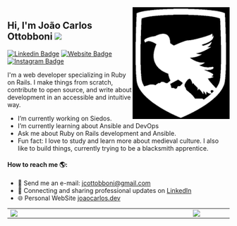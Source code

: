<img align="right" src="https://github.com/jcottobboni/jcottobboni/blob/master/logo.png" alt="jcottobboni logo" width=220px/>

## Hi, I'm João Carlos Ottobboni <img src="https://raw.githubusercontent.com/iampavangandhi/iampavangandhi/master/gifs/Hi.gif" width="30px"></h2>
[![Linkedin Badge](https://img.shields.io/badge/-LinkedIn-0e76a8?style=flat-square&logo=Linkedin&logoColor=white)](https://linkedin.com/in/jcottobboni)
[![Website Badge](https://img.shields.io/badge/Website-3b5998?style=flat-square&logo=google-chrome&logoColor=white)](https://joaocarlos.dev)
[![Instagram Badge](https://img.shields.io/badge/-Instagram-e4405f?style=flat-square&logo=Instagram&logoColor=white)](https://instagram.com/joaocarlos.dev/)

I'm a web developer specializing in Ruby on Rails. I make things from scratch, contribute to open source, and write about development in an accessible and intuitive way.

-  I’m currently working on Siedos.
-  I’m currently learning about Ansible and DevOps
-  Ask me about Ruby on Rails development and Ansible.
-  Fun fact: I love to study and learn more about medieval culture. I also like to build things, currently trying to be a blacksmith apprentice.

#### How to reach me 🌎:
- 📨 Send me an e-mail: jcottobboni@gmail.com
- 💼 Connecting and sharing professional updates on <a href="https://www.linkedin.com/in/jcottobboni/">LinkedIn</a>
- 🌐 Personal WebSite <a href="https://joaocarlos.dev">joaocarlos.dev</a>

<center>
  <table>
    <tr>
        <td><img width="400px" align="left" src="https://github-readme-stats.vercel.app/api/top-langs/?username=jcottobboni&hide=html&layout=compact&theme=default" /></td>
        <td><img width="470px" align="left" src="https://github-readme-stats.vercel.app/api?username=jcottobboni&theme=default" /></td>
    </tr>   
  </table>
</center>
